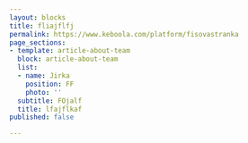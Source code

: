```yaml
---
layout: blocks
title: fliajflfj
permalink: https://www.keboola.com/platform/fisovastranka
page_sections:
- template: article-about-team
  block: article-about-team
  list:
  - name: Jirka
    position: FF
    photo: ''
  subtitle: FOjalf
  title: lfajflkaf
published: false

---
```

